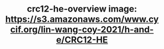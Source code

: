 ---
title: "crc12-he-overview
image: https://s3.amazonaws.com/www.cycif.org/lin-wang-coy-2021/h-and-e/CRC12-HE"
layout: osd-exhibit
paper: config-HTA-CRCATLAS-1
figure: crc12-he-overview
---